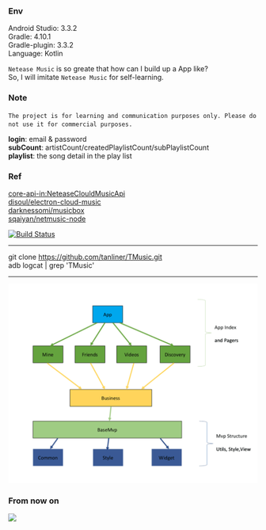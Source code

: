 ### Env

Android Studio: 3.3.2<br>
Gradle: 4.10.1<br>
Gradle-plugin: 3.3.2<br>
Language: Kotlin<br>

`Netease Music` is so greate that how can I build up a App like?<br>
So, I will imitate `Netease Music` for self-learning.

### Note
`The project is for learning and communication purposes only. Please do not use it for commercial purposes.`

**login**: email & password<br>
**subCount**: artistCount/createdPlaylistCount/subPlaylistCount<br>
**playlist**: the song detail in the play list<br>

### Ref
[core-api-in:NeteaseClouldMusicApi](https://github.com/Binaryify/NeteaseCloudMusicApi)<br>
[disoul/electron-cloud-music](https://github.com/disoul/electron-cloud-music)<br>
[darknessomi/musicbox](https://github.com/darknessomi/musicbox)<br>
[sqaiyan/netmusic-node](https://github.com/sqaiyan/netmusic-node)<br>

[![Build Status](https://travis-ci.org/tanliner/TMusic.svg?branch=master)](https://travis-ci.org/tanliner/TMusic/)

---

git clone https://github.com/tanliner/TMusic.git<br>
adb logcat | grep 'TMusic'

---

![](https://raw.githubusercontent.com/tanliner/TMusic/master/app_structure.png)

### From now on
![](https://raw.githubusercontent.com/tanliner/TMusic/master/TMusic_preview.gif)
